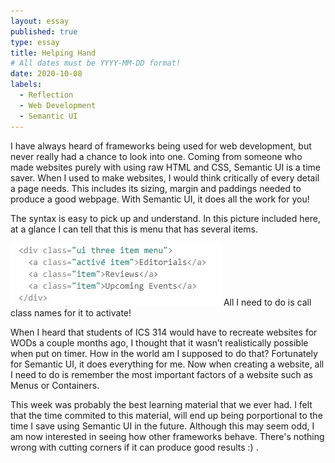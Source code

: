 ```yaml
---
layout: essay
published: true
type: essay
title: Helping Hand
# All dates must be YYYY-MM-DD format!
date: 2020-10-08
labels:
  - Reflection
  - Web Development
  - Semantic UI
---
```


I have always heard of frameworks being used for web development, but never really had a chance to look into one. Coming from someone who made websites purely with using raw HTML and CSS, Semantic UI is a time saver. When I used to make websites, I would think critically of every detail a page needs. This includes its sizing, margin and paddings needed to produce a good webpage. With Semantic UI, it does all the work for you!
<br>

The syntax is easy to pick up and understand. In this picture included here, at a glance I can tell that this is menu that has several items. 
<br>

<img class="ui medium right floated rounded image" src="../images/semantic.jpg">
All I need to do is call class names for it to activate!
<br>

When I heard that students of ICS 314 would have to recreate websites for WODs a couple months ago, I thought that it wasn’t realistically possible when put on timer. How in the world am I supposed to do that? Fortunately for Semantic UI, it does everything for me. Now when creating a website, all I need to do is remember the most important factors of a website such as Menus or Containers. 
<br>

This week was probably the best learning material that we ever had. I felt that the time commited to this material, will end up being porportional to the time I save using Semantic UI in the future. Although this may seem odd, I am now interested in seeing how other frameworks behave. There's nothing wrong with cutting corners if it can produce good results :) .
